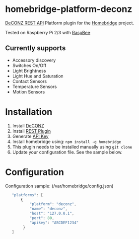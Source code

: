 # homebridge-platform-deconz

[DeCONZ REST API](http://dresden-elektronik.github.io/deconz-rest-doc/) Platform plugin for the [Homebridge](https://github.com/nfarina/homebridge) project.

Tested on Raspberry Pi 2/3 with [RaspBee](http://www.dresden-elektronik.de/funktechnik/solutions/wireless-light-control/raspbee?L=1)

## Currently supports
- Accessory discovery
- Switches On/Off
- Light Brightness
- Light Hue and Saturation
- Contact Sensors
- Temperature Sensors
- Motion Sensors

# Installation

1. Install [DeCONZ](https://www.dresden-elektronik.de/funktechnik/products/software/pc/deconz/?L=1)
2. Install [REST Plugin](https://github.com/dresden-elektronik/deconz-rest-plugin)
3. Generate [API Key](http://dresden-elektronik.github.io/deconz-rest-doc/configuration/#aquireapikey)
4. Install homebridge using: `npm install -g homebridge`
5. This plugin needs to be installed manually using `git clone`
6. Update your configuration file. See the sample below.

# Configuration

Configuration sample: (/var/homebridge/config.json)

 ```javascript
    "platforms": [
        {
            "platform": "deconz",
            "name": "deconz",
            "host": "127.0.0.1",
            "port": 80,
            "apikey": "ABCDEF1234"
         }
    ]
```
